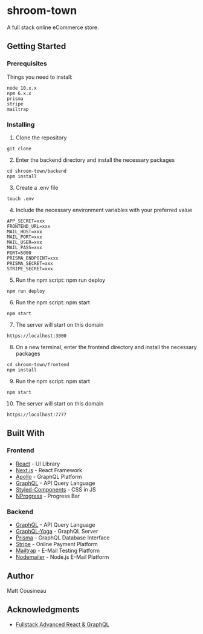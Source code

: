 # shroom-town

A full stack online eCommerce store.


## Getting Started

### Prerequisites

Things you need to install:

```
node 10.x.x
npm 6.x.x
prisma
stripe
mailtrap
```

### Installing


1. Clone the repository
```
git clone 
```

2. Enter the backend directory and install the necessary packages
```
cd shroom-town/backend
npm install
```

3. Create a .env file
```
touch .env
```

4. Include the necessary environment variables with your preferred value
```
APP_SECRET=xxx
FRONTEND_URL=xxx
MAIL_HOST=xxx
MAIL_PORT=xxx
MAIL_USER=xxx
MAIL_PASS=xxx
PORT=5000
PRISMA_ENDPOINT=xxx
PRISMA_SECRET=xxx
STRIPE_SECRET=xxx
```

5. Run the npm script: npm run deploy
```
npm run deploy
```

6. Run the npm script: npm start
```
npm start
```

7. The server will start on this domain
```
https://localhost:3000
```

8. On a new terminal, enter the frontend directory and install the necessary packages
```
cd shroom-town/frontend
npm install
```

9. Run the npm script: npm start
```
npm start
```

10. The server will start on this domain
```
https://localhost:7777
```

## Built With

### Frontend
* [React](https://reactjs.org/) - UI Library
* [Next.js](https://nextjs.org/) - React Framework
* [Apollo](https://www.apollographql.com/) - GraphQL Platform
* [GraphQL](https://graphql.org) - API Query Language
* [Styled-Components](https://styled-components.com) - CSS in JS
* [NProgress](http://ricostacruz.com/nprogress/) - Progress Bar

### Backend
* [GraphQL](https://graphql.org) - API Query Language
* [GraphQL-Yoga](https://github.com/prisma/graphql-yoga) - GraphQL Server
* [Prisma](http://prisma.io) - GraphQL Database Interface
* [Stripe](https://stripe.com/us) - Online Payment Platform
* [Mailtrap](https://mailtrap.io/) - E-Mail Testing Platform
* [Nodemailer](https://nodemailer.com/about/) - Node.js E-Mail Platform

## Author

Matt Cousineau

## Acknowledgments

* [Fullstack Advanced React & GraphQL](https://advancedreact.com/)
